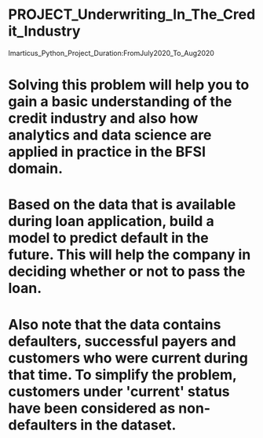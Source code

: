 # PROJECT_Underwriting_In_The_Credit_Industry
Imarticus_Python_Project_Duration:FromJuly2020_To_Aug2020

# Solving this problem will help you to gain a basic understanding of the credit industry and also how analytics and data science are applied in practice in the BFSI domain.
# Based on the data that is available during loan application, build a model to predict default in the future. This will help the company in deciding whether or not to pass the loan.
# Also note that the data contains defaulters, successful payers and customers who were current during that time. To simplify the problem, customers under 'current' status have been considered as non-defaulters in the dataset.
